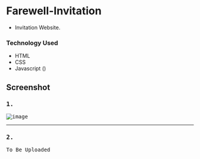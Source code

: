 # Farewell-Invitation
* Invitation Website.
### Technology Used
- HTML
- CSS
- Javascript ()

## Screenshot 

<kbd>
<h3>1.</h3>

![image](https://user-images.githubusercontent.com/62820550/216026970-379056b7-ef93-44c1-80d8-d13750b6aa5d.png)

</kbd>

***

<kbd>
<h3>2.</h3>
To Be Uploaded
</kbd>

### 
